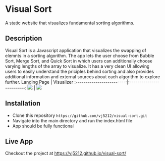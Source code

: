 # Visual Sort
A static website that visualizes fundamental sorting algorithms.

## Description
Visual Sort is a Javascript application that visualizes the swapping of elemnts in a sorting algorithm. The app lets the user choose from Bubble Sort, Merge Sort, and Quick Sort in which users can additionally choose varying lengths of the array to visualize. It has a very clean UI allowing users to easily understand the priciples behind sorting and also provides additional information and external sources about each algorithm to explore further.
Landing Page             |  Visualizer
:-------------------------:|:-------------------------:
![](https://drive.google.com/file/d/1jUe10V_DtPLHeXXEM5dva17GLOGXrWVh/view?usp=sharing)  |  ![](https://drive.google.com/file/d/17aAPPxB7Fi-pMQhldGSpbhJHFs80ibR7/view?usp=sharing)

## Installation
* Clone this repository ```https://github.com/vj5212/visual-sort.git```
* Navigate into the main directory and run the index.html file 
* App should be fully functional

## Live App
Checkout the project at https://vj5212.github.io/visual-sort/
